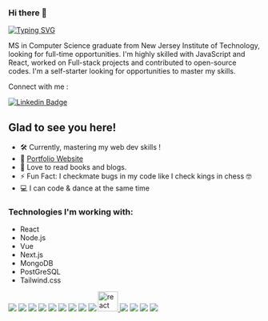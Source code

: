 ### Hi there 👋
[![Typing SVG](https://readme-typing-svg.herokuapp.com?font=Pacifico&weight=450&size=30&pause=500&color=F79FD1&multiline=true&random=true&width=435&lines=I'm+Khushi+Jain)](https://git.io/typing-svg)

MS in Computer Science graduate from New Jersey Institute of Technology, looking for full-time opportunities. I'm highly skilled with JavaScript and React, worked on Full-stack projects and contributed to open-source codes. I'm a self-starter looking for opportunities to master my skills. 

Connect with me : 

 [![Linkedin Badge](https://img.shields.io/badge/LinkedIn-0077B5?style=for-the-badge&logo=linkedin&logoColor=white)](https://www.linkedin.com/in/khushijain26/)


 ## Glad to see you here!
 
- 🛠 Currently, mastering my web dev skills !
- 🚀 [Portfolio Website](https://khushijain.netlify.app)
- 📰 Love to read books and blogs.
- ⚡ Fun Fact: I checkmate bugs in my code like I check kings in chess 🤓
- 💻 I can code & dance at the same time
### Technologies I'm working with:

- React
- Node.js
- Vue
- Next.js
- MongoDB
- PostGreSQL
- Tailwind.css

<p align="left">
 <a href="#"><img src="https://img.shields.io/badge/HTML5-red?style=for-the-badge"/></a>
<a href="#"><img src="https://img.shields.io/badge/CSS3-white?style=for-the-badge" /></a>
<a href="#"><img src="https://img.shields.io/badge/Javascript-yellow?style=for-the-badge"/></a>
<a href="#"><img src="https://img.shields.io/badge/MongoDB-green?style=for-the-badge"/></a>
<a href="#"><img src="https://img.shields.io/badge/Express-black?style=for-the-badge"/></a>
<a href="#"><img src="https://img.shields.io/badge/React-blue?style=for-the-badge"/></a>
<a href="#"><img src="https://img.shields.io/badge/Node.JS-blue?style=for-the-badge"/></a>
<a href="#"><img src="https://img.shields.io/badge/Tailwind%20CSS-orange?style=for-the-badge"/></a>
<a href="#"><img src="https://img.shields.io/badge/Next.js-pink?style=for-the-badge"/></a>
<a href="https://reactjs.org/" target="_blank"> <img src="https://upload.wikimedia.org/wikipedia/commons/a/a7/React-icon.svg" alt="react" width="40" height="40"/> </a>
<a href="#"><img src="https://img.shields.io/badge/Git-red?style=for-the-badge"/></a>
<a href="#"><img src="https://img.shields.io/badge/GitHub-white?style=for-the-badge"/></a>
<a href="#"><img src="https://img.shields.io/badge/VSCode-cyan?style=for-the-badge"/></a>
<a href="#"><img src="https://img.shields.io/badge/Postman-orange?style=for-the-badge"/></a>
</p>

